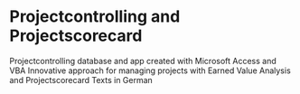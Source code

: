 # Projectcontrolling and Projectscorecard
Projectcontrolling database and app created with Microsoft Access and VBA
Innovative approach for managing projects with Earned Value Analysis and Projectscorecard
Texts in German

